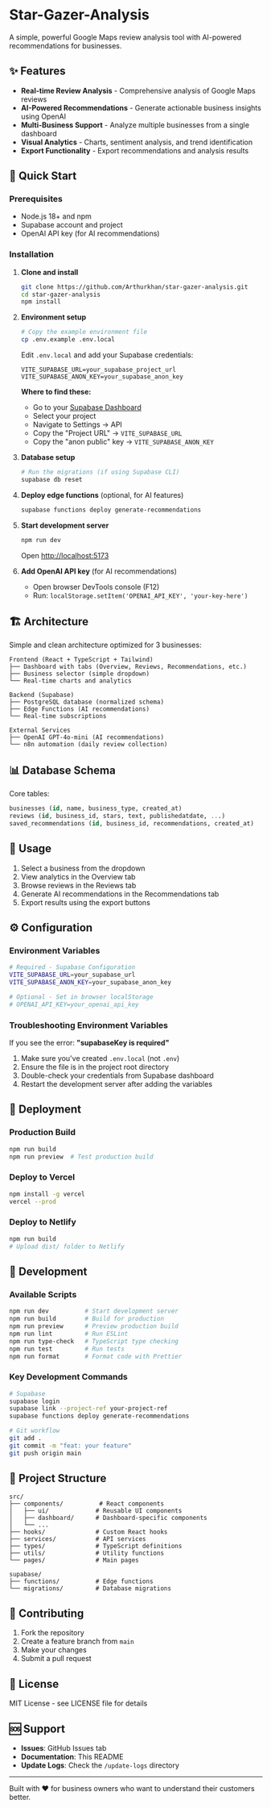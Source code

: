 # Star-Gazer-Analysis

A simple, powerful Google Maps review analysis tool with AI-powered recommendations for businesses.

## ✨ Features

- **Real-time Review Analysis** - Comprehensive analysis of Google Maps reviews
- **AI-Powered Recommendations** - Generate actionable business insights using OpenAI
- **Multi-Business Support** - Analyze multiple businesses from a single dashboard
- **Visual Analytics** - Charts, sentiment analysis, and trend identification
- **Export Functionality** - Export recommendations and analysis results

## 🚀 Quick Start

### Prerequisites
- Node.js 18+ and npm
- Supabase account and project
- OpenAI API key (for AI recommendations)

### Installation

1. **Clone and install**
   ```bash
   git clone https://github.com/Arthurkhan/star-gazer-analysis.git
   cd star-gazer-analysis
   npm install
   ```

2. **Environment setup**
   ```bash
   # Copy the example environment file
   cp .env.example .env.local
   ```
   
   Edit `.env.local` and add your Supabase credentials:
   ```env
   VITE_SUPABASE_URL=your_supabase_project_url
   VITE_SUPABASE_ANON_KEY=your_supabase_anon_key
   ```
   
   **Where to find these:**
   - Go to your [Supabase Dashboard](https://app.supabase.com)
   - Select your project
   - Navigate to Settings → API
   - Copy the "Project URL" → `VITE_SUPABASE_URL`
   - Copy the "anon public" key → `VITE_SUPABASE_ANON_KEY`

3. **Database setup**
   ```bash
   # Run the migrations (if using Supabase CLI)
   supabase db reset
   ```

4. **Deploy edge functions** (optional, for AI features)
   ```bash
   supabase functions deploy generate-recommendations
   ```

5. **Start development server**
   ```bash
   npm run dev
   ```
   
   Open [http://localhost:5173](http://localhost:5173)

6. **Add OpenAI API key** (for AI recommendations)
   - Open browser DevTools console (F12)
   - Run: `localStorage.setItem('OPENAI_API_KEY', 'your-key-here')`

## 🏗️ Architecture

Simple and clean architecture optimized for 3 businesses:

```
Frontend (React + TypeScript + Tailwind)
├── Dashboard with tabs (Overview, Reviews, Recommendations, etc.)
├── Business selector (simple dropdown)
└── Real-time charts and analytics

Backend (Supabase)
├── PostgreSQL database (normalized schema)
├── Edge Functions (AI recommendations)
└── Real-time subscriptions

External Services
├── OpenAI GPT-4o-mini (AI recommendations)  
└── n8n automation (daily review collection)
```

## 📊 Database Schema

Core tables:
```sql
businesses (id, name, business_type, created_at)
reviews (id, business_id, stars, text, publishedatdate, ...)
saved_recommendations (id, business_id, recommendations, created_at)
```

## 🎯 Usage

1. Select a business from the dropdown
2. View analytics in the Overview tab
3. Browse reviews in the Reviews tab
4. Generate AI recommendations in the Recommendations tab
5. Export results using the export buttons

## ⚙️ Configuration

### Environment Variables
```bash
# Required - Supabase Configuration
VITE_SUPABASE_URL=your_supabase_url
VITE_SUPABASE_ANON_KEY=your_supabase_anon_key

# Optional - Set in browser localStorage
# OPENAI_API_KEY=your_openai_api_key
```

### Troubleshooting Environment Variables

If you see the error: **"supabaseKey is required"**

1. Make sure you've created `.env.local` (not `.env`)
2. Ensure the file is in the project root directory
3. Double-check your credentials from Supabase dashboard
4. Restart the development server after adding the variables

## 🚀 Deployment

### Production Build
```bash
npm run build
npm run preview  # Test production build
```

### Deploy to Vercel
```bash
npm install -g vercel
vercel --prod
```

### Deploy to Netlify
```bash
npm run build
# Upload dist/ folder to Netlify
```

## 🧪 Development

### Available Scripts
```bash
npm run dev          # Start development server
npm run build        # Build for production  
npm run preview      # Preview production build
npm run lint         # Run ESLint
npm run type-check   # TypeScript type checking
npm run test         # Run tests
npm run format       # Format code with Prettier
```

### Key Development Commands
```bash
# Supabase
supabase login
supabase link --project-ref your-project-ref
supabase functions deploy generate-recommendations

# Git workflow  
git add .
git commit -m "feat: your feature"
git push origin main
```

## 📁 Project Structure

```
src/
├── components/          # React components
│   ├── ui/             # Reusable UI components
│   ├── dashboard/      # Dashboard-specific components
│   └── ...
├── hooks/              # Custom React hooks  
├── services/           # API services
├── types/              # TypeScript definitions
├── utils/              # Utility functions
└── pages/              # Main pages

supabase/
├── functions/          # Edge functions
└── migrations/         # Database migrations
```

## 🤝 Contributing

1. Fork the repository
2. Create a feature branch from `main`
3. Make your changes
4. Submit a pull request

## 📝 License

MIT License - see LICENSE file for details

## 🆘 Support

- **Issues**: GitHub Issues tab
- **Documentation**: This README
- **Update Logs**: Check the `/update-logs` directory

---

Built with ❤️ for business owners who want to understand their customers better.
